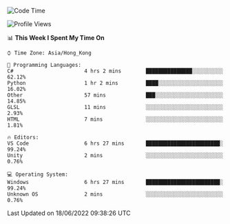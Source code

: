 <!--START_SECTION:waka-->
![Code Time](http://img.shields.io/badge/Code%20Time-26%20hrs%204%20mins-blue)

![Profile Views](http://img.shields.io/badge/Profile%20Views-6-blue)

📊 **This Week I Spent My Time On** 

```text
⌚︎ Time Zone: Asia/Hong_Kong

💬 Programming Languages: 
C#                       4 hrs 2 mins        ███████████████░░░░░░░░░░   62.12% 
Python                   1 hr 2 mins         ████░░░░░░░░░░░░░░░░░░░░░   16.02% 
Other                    57 mins             ███░░░░░░░░░░░░░░░░░░░░░░   14.85% 
GLSL                     11 mins             ░░░░░░░░░░░░░░░░░░░░░░░░░   2.93% 
HTML                     7 mins              ░░░░░░░░░░░░░░░░░░░░░░░░░   1.81%

🔥 Editors: 
VS Code                  6 hrs 27 mins       ████████████████████████░   99.24% 
Unity                    2 mins              ░░░░░░░░░░░░░░░░░░░░░░░░░   0.76%

💻 Operating System: 
Windows                  6 hrs 27 mins       ████████████████████████░   99.24% 
Unknown OS               2 mins              ░░░░░░░░░░░░░░░░░░░░░░░░░   0.76%

```


 Last Updated on 18/06/2022 09:38:26 UTC
<!--END_SECTION:waka-->

